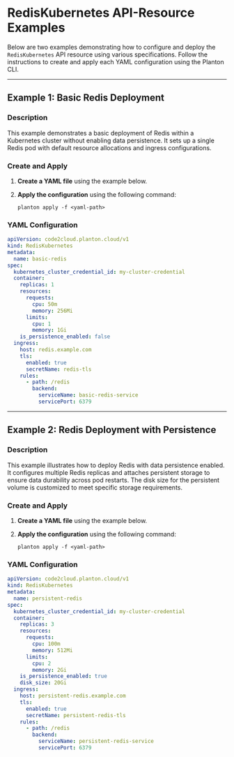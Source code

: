 # RedisKubernetes API-Resource Examples

Below are two examples demonstrating how to configure and deploy the `RedisKubernetes` API resource using various specifications. Follow the instructions to create and apply each YAML configuration using the Planton CLI.

---

## Example 1: Basic Redis Deployment

### Description

This example demonstrates a basic deployment of Redis within a Kubernetes cluster without enabling data persistence. It sets up a single Redis pod with default resource allocations and ingress configurations.

### Create and Apply

1. **Create a YAML file** using the example below.
2. **Apply the configuration** using the following command:

    ```shell
    planton apply -f <yaml-path>
    ```

### YAML Configuration

```yaml
apiVersion: code2cloud.planton.cloud/v1
kind: RedisKubernetes
metadata:
  name: basic-redis
spec:
  kubernetes_cluster_credential_id: my-cluster-credential
  container:
    replicas: 1
    resources:
      requests:
        cpu: 50m
        memory: 256Mi
      limits:
        cpu: 1
        memory: 1Gi
    is_persistence_enabled: false
  ingress:
    host: redis.example.com
    tls:
      enabled: true
      secretName: redis-tls
    rules:
      - path: /redis
        backend:
          serviceName: basic-redis-service
          servicePort: 6379
```

---

## Example 2: Redis Deployment with Persistence

### Description

This example illustrates how to deploy Redis with data persistence enabled. It configures multiple Redis replicas and attaches persistent storage to ensure data durability across pod restarts. The disk size for the persistent volume is customized to meet specific storage requirements.

### Create and Apply

1. **Create a YAML file** using the example below.
2. **Apply the configuration** using the following command:

    ```shell
    planton apply -f <yaml-path>
    ```

### YAML Configuration

```yaml
apiVersion: code2cloud.planton.cloud/v1
kind: RedisKubernetes
metadata:
  name: persistent-redis
spec:
  kubernetes_cluster_credential_id: my-cluster-credential
  container:
    replicas: 3
    resources:
      requests:
        cpu: 100m
        memory: 512Mi
      limits:
        cpu: 2
        memory: 2Gi
    is_persistence_enabled: true
    disk_size: 20Gi
  ingress:
    host: persistent-redis.example.com
    tls:
      enabled: true
      secretName: persistent-redis-tls
    rules:
      - path: /redis
        backend:
          serviceName: persistent-redis-service
          servicePort: 6379
```
